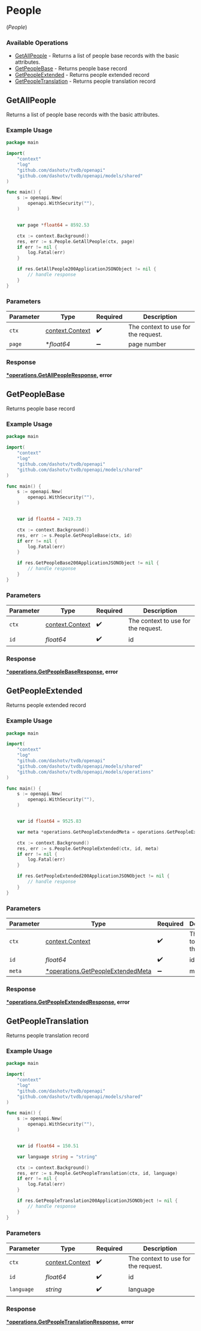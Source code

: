 # People
(*People*)

### Available Operations

* [GetAllPeople](#getallpeople) - Returns a list of people base records with the basic attributes.
* [GetPeopleBase](#getpeoplebase) - Returns people base record
* [GetPeopleExtended](#getpeopleextended) - Returns people extended record
* [GetPeopleTranslation](#getpeopletranslation) - Returns people translation record

## GetAllPeople

Returns a list of people base records with the basic attributes.

### Example Usage

```go
package main

import(
	"context"
	"log"
	"github.com/dashotv/tvdb/openapi"
	"github.com/dashotv/tvdb/openapi/models/shared"
)

func main() {
    s := openapi.New(
        openapi.WithSecurity(""),
    )


    var page *float64 = 8592.53

    ctx := context.Background()
    res, err := s.People.GetAllPeople(ctx, page)
    if err != nil {
        log.Fatal(err)
    }

    if res.GetAllPeople200ApplicationJSONObject != nil {
        // handle response
    }
}
```

### Parameters

| Parameter                                             | Type                                                  | Required                                              | Description                                           |
| ----------------------------------------------------- | ----------------------------------------------------- | ----------------------------------------------------- | ----------------------------------------------------- |
| `ctx`                                                 | [context.Context](https://pkg.go.dev/context#Context) | :heavy_check_mark:                                    | The context to use for the request.                   |
| `page`                                                | **float64*                                            | :heavy_minus_sign:                                    | page number                                           |


### Response

**[*operations.GetAllPeopleResponse](../../models/operations/getallpeopleresponse.md), error**


## GetPeopleBase

Returns people base record

### Example Usage

```go
package main

import(
	"context"
	"log"
	"github.com/dashotv/tvdb/openapi"
	"github.com/dashotv/tvdb/openapi/models/shared"
)

func main() {
    s := openapi.New(
        openapi.WithSecurity(""),
    )


    var id float64 = 7419.73

    ctx := context.Background()
    res, err := s.People.GetPeopleBase(ctx, id)
    if err != nil {
        log.Fatal(err)
    }

    if res.GetPeopleBase200ApplicationJSONObject != nil {
        // handle response
    }
}
```

### Parameters

| Parameter                                             | Type                                                  | Required                                              | Description                                           |
| ----------------------------------------------------- | ----------------------------------------------------- | ----------------------------------------------------- | ----------------------------------------------------- |
| `ctx`                                                 | [context.Context](https://pkg.go.dev/context#Context) | :heavy_check_mark:                                    | The context to use for the request.                   |
| `id`                                                  | *float64*                                             | :heavy_check_mark:                                    | id                                                    |


### Response

**[*operations.GetPeopleBaseResponse](../../models/operations/getpeoplebaseresponse.md), error**


## GetPeopleExtended

Returns people extended record

### Example Usage

```go
package main

import(
	"context"
	"log"
	"github.com/dashotv/tvdb/openapi"
	"github.com/dashotv/tvdb/openapi/models/shared"
	"github.com/dashotv/tvdb/openapi/models/operations"
)

func main() {
    s := openapi.New(
        openapi.WithSecurity(""),
    )


    var id float64 = 9525.83

    var meta *operations.GetPeopleExtendedMeta = operations.GetPeopleExtendedMetaTranslations

    ctx := context.Background()
    res, err := s.People.GetPeopleExtended(ctx, id, meta)
    if err != nil {
        log.Fatal(err)
    }

    if res.GetPeopleExtended200ApplicationJSONObject != nil {
        // handle response
    }
}
```

### Parameters

| Parameter                                                                             | Type                                                                                  | Required                                                                              | Description                                                                           | Example                                                                               |
| ------------------------------------------------------------------------------------- | ------------------------------------------------------------------------------------- | ------------------------------------------------------------------------------------- | ------------------------------------------------------------------------------------- | ------------------------------------------------------------------------------------- |
| `ctx`                                                                                 | [context.Context](https://pkg.go.dev/context#Context)                                 | :heavy_check_mark:                                                                    | The context to use for the request.                                                   |                                                                                       |
| `id`                                                                                  | *float64*                                                                             | :heavy_check_mark:                                                                    | id                                                                                    |                                                                                       |
| `meta`                                                                                | [*operations.GetPeopleExtendedMeta](../../models/operations/getpeopleextendedmeta.md) | :heavy_minus_sign:                                                                    | meta                                                                                  | translations                                                                          |


### Response

**[*operations.GetPeopleExtendedResponse](../../models/operations/getpeopleextendedresponse.md), error**


## GetPeopleTranslation

Returns people translation record

### Example Usage

```go
package main

import(
	"context"
	"log"
	"github.com/dashotv/tvdb/openapi"
	"github.com/dashotv/tvdb/openapi/models/shared"
)

func main() {
    s := openapi.New(
        openapi.WithSecurity(""),
    )


    var id float64 = 150.51

    var language string = "string"

    ctx := context.Background()
    res, err := s.People.GetPeopleTranslation(ctx, id, language)
    if err != nil {
        log.Fatal(err)
    }

    if res.GetPeopleTranslation200ApplicationJSONObject != nil {
        // handle response
    }
}
```

### Parameters

| Parameter                                             | Type                                                  | Required                                              | Description                                           |
| ----------------------------------------------------- | ----------------------------------------------------- | ----------------------------------------------------- | ----------------------------------------------------- |
| `ctx`                                                 | [context.Context](https://pkg.go.dev/context#Context) | :heavy_check_mark:                                    | The context to use for the request.                   |
| `id`                                                  | *float64*                                             | :heavy_check_mark:                                    | id                                                    |
| `language`                                            | *string*                                              | :heavy_check_mark:                                    | language                                              |


### Response

**[*operations.GetPeopleTranslationResponse](../../models/operations/getpeopletranslationresponse.md), error**


